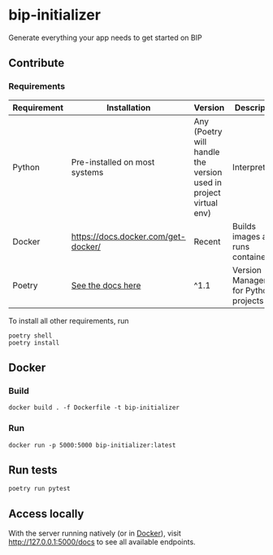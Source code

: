 # bip-initializer

Generate everything your app needs to get started on BIP

## Contribute

### Requirements

Requirement | Installation | Version  | Description
----------- | ------------ | -------- | ----------------
Python      | Pre-installed on most systems | Any (Poetry will handle the version used in project virtual env)     | Interpreter
Docker      | <https://docs.docker.com/get-docker/> | Recent | Builds images and runs containers
Poetry      | [See the docs here](https://python-poetry.org/docs/#osx-linux-bashonwindows-install-instructions) | ^1.1     | Version Management for Python projects

To install all other requirements, run

```command
poetry shell
poetry install
```

## Docker

### Build

```command
docker build . -f Dockerfile -t bip-initializer
```

### Run

```command
docker run -p 5000:5000 bip-initializer:latest
```

## Run tests

```command
poetry run pytest
```

## Access locally

With the server running natively (or in [Docker](#Docker)), visit <http://127.0.0.1:5000/docs> to see all available endpoints.
